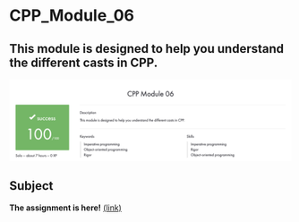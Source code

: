 # CPP_Module_06
## This module is designed to help you understand the different casts in CPP.
![image](includes/result.png)
## Subject
**The assignment is here!** [(link)](https://github.com/AtaullinShamil/42-CPP_Module/blob/main/CPP_Module_06/includes/cpp_06.pdf)
